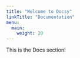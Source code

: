 ```yaml
---
title: "Welcome to Docsy"
linkTitle: "Documentation"
menu:
  main:
    weight: 20
---
```


This is the Docs section!
